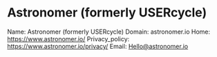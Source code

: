 
# Astronomer (formerly USERcycle)

Name: Astronomer (formerly USERcycle)
Domain: astronomer.io
Home: https://www.astronomer.io/
Privacy_policy: https://www.astronomer.io/privacy/
Email: Hello@astronomer.io
